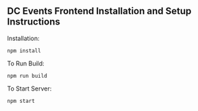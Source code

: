 ## DC Events Frontend Installation and Setup Instructions

Installation:

`npm install`

To Run Build:

`npm run build`

To Start Server:

`npm start`
